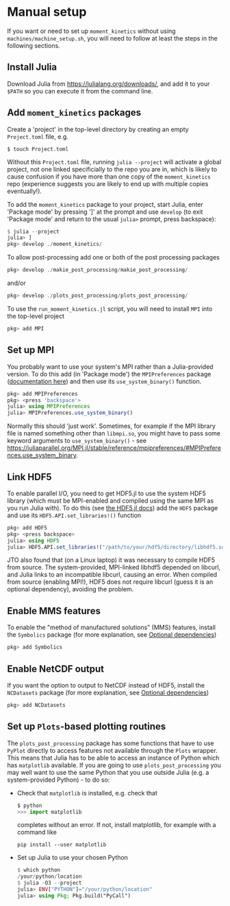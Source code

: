 # Manual setup

If you want or need to set up `moment_kinetics` without using
`machines/machine_setup.sh`, you will need to follow at least the steps in the
following sections.

## Install Julia

Download Julia from <https://julialang.org/downloads/>, and add it to your
`$PATH` so you can execute it from the command line.

## Add `moment_kinetics` packages

Create a 'project' in the top-level directory by creating an empty
`Project.toml` file, e.g.
```
$ touch Project.toml
```
Without this `Project.toml` file, running `julia --project` will activate a
global project, not one linked specificially to the repo you are in, which is
likely to cause confusion if you have more than one copy of the
`moment_kinetics` repo (experience suggests you are likely to end up with
multiple copies eventually!).

To add the `moment_kinetics` package to your project, start Julia, enter
'Package mode' by pressing ']' at the prompt and use `develop` (to exit
'Package mode' and return to the usual `julia>` prompt, press backspace):
```julia
$ julia --project
julia> ]
pkg> develop ./moment_kinetics/
```
To allow post-processing add one or both of the post processing packages
```julia
pkg> develop ./makie_post_processing/makie_post_processing/
```
and/or
```julia
pkg> develop ./plots_post_processing/plots_post_processing/
```

To use the `run_moment_kinetics.jl` script, you will need to install `MPI`
into the top-level project
```julia
pkg> add MPI
```

## Set up MPI

You probably want to use your system's MPI rather than a Julia-provided
version. To do this add (in 'Package mode') the `MPIPreferences` package
([documentation
here](https://juliaparallel.org/MPI.jl/stable/configuration/#using_system_mpi))
and then use its `use_system_binary()` function.
```julia
pkg> add MPIPreferences
pkg> <press 'backspace'>
julia> using MPIPreferences
julia> MPIPreferences.use_system_binary()
```
Normally this should 'just work'. Sometimes, for example if the MPI library
file is named something other than `libmpi.so`, you might have to pass some
keyword arguments to `use_system_binary()` - see
<https://juliaparallel.org/MPI.jl/stable/reference/mpipreferences/#MPIPreferences.use_system_binary>.

## Link HDF5

To enable parallel I/O, you need to get HDF5.jl to use the system HDF5 library
(which must be MPI-enabled and compiled using the same MPI as you run Julia
with). To do this (see [the HDF5.jl
docs](https://juliaio.github.io/HDF5.jl/stable/#Using-custom-or-system-provided-HDF5-binaries))
add the `HDF5` package and use its `HDF5.API.set_libraries!()` function
```julia
pkg> add HDF5
pkg> <press backspace>
julia> using HDF5
julia> HDF5.API.set_libraries!("/path/to/your/hdf5/directory/libhdf5.so", "/path/to/your/hdf5/directory/libhdf5_hl.so")
```
JTO also found that (on a Linux laptop) it was necessary to compile HDF5 from
source. The system-provided, MPI-linked libhdf5 depended on libcurl, and Julia
links to an incompatible libcurl, causing an error. When compiled from source
(enabling MPI!), HDF5 does not require libcurl (guess it is an optional
dependency), avoiding the problem.

## Enable MMS features

To enable the "method of manufactured solutions" (MMS) features, install the
`Symbolics` package (for more explanation, see [Optional dependencies](@ref))
```julia
pkg> add Symbolics
```

## Enable NetCDF output

If you want the option to output to NetCDF instead of HDF5, install the
`NCDatasets` package (for more explanation, see [Optional dependencies](@ref))
```julia
pkg> add NCDatasets
```

## Set up `Plots`-based plotting routines

The `plots_post_processing` package has some functions that have to use `PyPlot`
directly to access features not available through the `Plots` wrapper. This
means that Julia has to be able to access an instance of Python which has
`matplotlib` available. If you are going to use `plots_post_processing` you may
well want to use the same Python that you use outside Julia (e.g. a
system-provided Python) - to do so:
* Check that `matplotlib` is installed, e.g. check that
  ```python
  $ python
  >>> import matplotlib
  ```
  completes without an error. If not, install matplotlib, for example with a
  command like
  ```shell
  pip install --user matplotlib
  ```
* Set up Julia to use your chosen Python
  ```julia
  $ which python
  /your/python/location
  $ julia -O3 --project
  julia> ENV["PYTHON"]="/your/python/location"
  julia> using Pkg; Pkg.build("PyCall")
  ```
